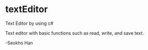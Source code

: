 # textEditor
Text Editor by using c#

Text editor with basic functions such as read, write, and save text.

-Seokho Han
